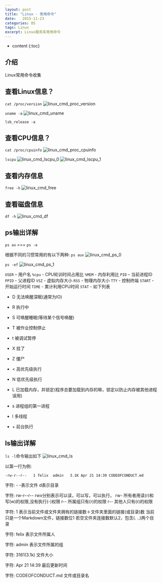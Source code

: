 ```yaml
---
layout: post
title: "Linux - 常用命令"
date:   2015-11-23
categories: OS
tags: Linux
excerpt: Linux服务系常用命令
---
```


* content
{:toc}

## 介绍

Linux常用命令收集

## 查看Linux信息？
`cat /proc/version`
![linux_cmd_proc_version]({{site.static}}/images/linux_cmd_proc_version.png)

`uname -a`
![linux_cmd_uname]({{site.static}}/images/linux_cmd_uname.png)

`lsb_release -a`

## 查看CPU信息？
`cat /proc/cpuinfo`
![linux_cmd_proc_cpuinfo]({{site.static}}/images/linux_cmd_proc_cpuinfo.png)

`lscpu`
![linux_cmd_lscpu_0]({{site.static}}/images/linux_cmd_lscpu_0.png)
![linux_cmd_lscpu_1]({{site.static}}/images/linux_cmd_lscpu_1.png)

## 查看内存信息
`free -h`
![linux_cmd_free]({{site.static}}/images/linux_cmd_free.png)

## 查看磁盘信息
`df -h`
![linux_cmd_df]({{site.static}}/images/linux_cmd_df.png)



## ps输出详解
`ps ax` === `ps -e`

根据不同的习惯常用的有以下两种:
`ps aux`
![linux_cmd_ps_0]({{site.static}}/images/linux_cmd_ps_0.png)

`ps -ef`
![linux_cmd_ps_1]({{site.static}}/images/linux_cmd_ps_1.png)

`USER` – 用户名
`%cpu` - CPU轮训时间占用比
`%MEM` - 内存利用比
`PID` – 当前进程ID
`PPID` - 父进程ID
`VSZ` - 虚拟内存大小
`RSS` - 物理内存大小
`TTY` - 控制终端
`START` - 开始运行时间
`TIME` - 累计利用CPU时间
`STAT` - 如下列表  
 - D 无法唤醒深眠(通常为IO)
 - R 执行中
 - S 可唤醒睡眠(等待某个信号唤醒)
 - T 被作业控制停止
 - t 被调试暂停
 - X 挂了
 - Z 僵尸

 - < 高优先级执行
 - N 低优先级执行
 - L 已加载内存，并锁定(程序总要加载到内存的嘛，锁定以防止内存被其他进程误用)
 - s 进程组的第一进程
 - l 多线程
 - \+ 前台执行

## ls输出详解
`ls -l`命令输出如下
![linux_cmd_ls]({{site.static}}/images/linux_cmd_ls.png)

以第一行为例:

    -rw-r--r--   1 felix  admin   3.1K Apr 21 14:39 CODEOFCONDUCT.md

字符: -
 -表示文件
 d表示目录

字符: rw-r--r--
 rwx分别表示可以读，可以写，可以执行，
 rw- 所有者用读(r)和写(w)的权限,没有执行(-)权限
 r-- 所属组只有(r)的权限
 r-- 其他人只有(r)的权限

字符: 1
 表示当前文件或文件夹拥有的链接数＋文件夹里面的链接(或目录)数
 当前只是一个Markdown文件，链接数位1
 若空文件夹连接数默认2，包含(. ..)两个目录

字符: felix
 表示文件所属人

字符: admin
 表示文件所属的组

字符: 3161(3.1k)
 文件大小

字符: Apr 21 14:39
 最后更新时间

字符: CODEOFCONDUCT.md
 文件或目录名
